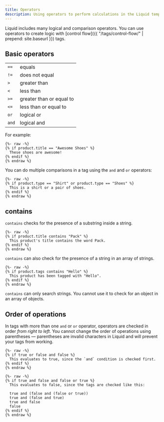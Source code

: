 ```yaml
---
title: Operators
description: Using operators to perform calculations in the Liquid template language.
---
```


Liquid includes many logical and comparison operators. You can use operators to create logic with [control flow]({{ "/tags/control-flow/" | prepend: site.baseurl }}) tags.

## Basic operators

<table>
  <tbody>
    <tr>
      <td><code>==</code></td>
      <td>equals</td>
    </tr>
    <tr>
      <td><code>!=</code></td>
      <td>does not equal</td>
    </tr>
    <tr>
      <td><code>&gt;</code></td>
      <td>greater than</td>
    </tr>
    <tr>
      <td><code>&lt;</code></td>
      <td>less than</td>
    </tr>
    <tr>
      <td><code>&gt;=</code></td>
      <td>greater than or equal to</td>
    </tr>
    <tr>
      <td><code>&lt;=</code></td>
      <td>less than or equal to</td>
    </tr>
    <tr>
      <td><code>or</code></td>
      <td>logical or</td>
    </tr>
    <tr>
      <td><code>and</code></td>
      <td>logical and</td>
    </tr>
  </tbody>
</table>

For example:

```liquid
{%- raw -%}
{% if product.title == "Awesome Shoes" %}
  These shoes are awesome!
{% endif %}
{% endraw %}
```

You can do multiple comparisons in a tag using the `and` and `or` operators:

```liquid
{%- raw -%}
{% if product.type == "Shirt" or product.type == "Shoes" %}
  This is a shirt or a pair of shoes.
{% endif %}
{% endraw %}
```

## contains

`contains` checks for the presence of a substring inside a string.

```liquid
{%- raw -%}
{% if product.title contains "Pack" %}
  This product's title contains the word Pack.
{% endif %}
{% endraw %}
```

`contains` can also check for the presence of a string in an array of strings.

```liquid
{%- raw -%}
{% if product.tags contains "Hello" %}
  This product has been tagged with "Hello".
{% endif %}
{% endraw %}
```

`contains` can only search strings. You cannot use it to check for an object in an array of objects.

## Order of operations

In tags with more than one `and` or `or` operator, operators are checked in order *from right to left*. You cannot change the order of operations using parentheses — parentheses are invalid characters in Liquid and will prevent your tags from working.

```liquid
{%- raw -%}
{% if true or false and false %}
  This evaluates to true, since the `and` condition is checked first.
{% endif %}
{% endraw %}
```

```liquid
{%- raw -%}
{% if true and false and false or true %}
  This evaluates to false, since the tags are checked like this:

  true and (false and (false or true))
  true and (false and true)
  true and false
  false
{% endif %}
{% endraw %}
```
